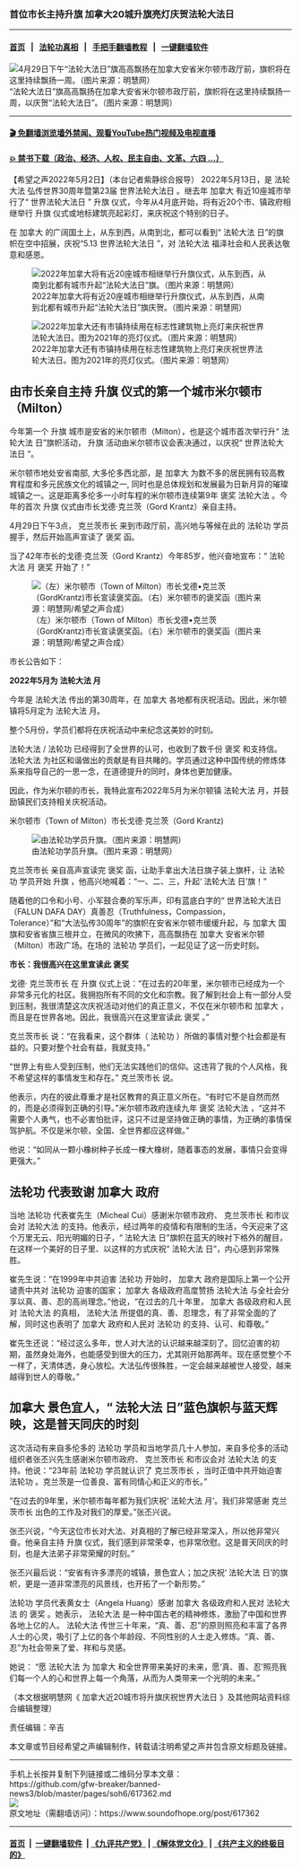 ### 首位市长主持升旗 加拿大20城升旗亮灯庆贺法轮大法日
------------------------

#### [首页](https://github.com/gfw-breaker/banned-news3/blob/master/README.md) &nbsp;&nbsp;|&nbsp;&nbsp; [法轮功真相](https://github.com/begood0513/basic/blob/master/README.md)  &nbsp;&nbsp;|&nbsp;&nbsp; [手把手翻墙教程](https://github.com/gfw-breaker/guides/wiki)  &nbsp;&nbsp;|&nbsp;&nbsp; [一键翻墙软件](https://github.com/gfw-breaker/nogfw/blob/master/README.md)  



<div><img alt="4月29日下午“法轮大法日”旗高高飘扬在加拿大安省米尔顿市政厅前，旗帜将在这里持续飘扬一周。（图片来源：明慧网）" src="https://img.soundofhope.org/2022-05/1651524201767.jpg"/>
<br/><figcaption class="caption">
 “法轮大法日”旗高高飘扬在加拿大安省米尔顿市政厅前，旗帜将在这里持续飘扬一周，以庆贺“法轮大法日”。（图片来源：明慧网）
</figcaption></div><hr/>

#### [ 🎬  免翻墙浏览墙外禁闻、观看YouTube热门视频及电视直播](https://github.com/gfw-breaker/HelloWorld)

#### [ 💥  禁书下载（政治、经济、人权、民主自由、文革、六四 ...）](https://github.com/gfw-breaker/books/blob/master/README.md)

<div><div class="Content__Wrapper sc-1bvya0-0 grZQxZ">
 <p class="meta-top">
  <span class="meta">
   【希望之声2022年5月2日】（本台记者紫静综合报导）
  </span>
  2022年5月13日，是
  <ok href="/term/8055">
   法轮大法
  </ok>
  弘传世界30周年暨第23届
  <ok href="/term/8773">
   世界法轮大法日
  </ok>
  。继去年
  <ok href="/term/2656">
   加拿大
  </ok>
  有近10座城市举行了“
  <ok href="/term/8773">
   世界法轮大法日
  </ok>
  ”
  <ok href="/term/285676">
   升旗
  </ok>
  仪式，今年从4月底开始，将有近20个市、镇政府相继举行
  <ok href="/term/285676">
   升旗
  </ok>
  仪式或地标建筑亮起彩灯，来庆祝这个特别的日子。
 </p>
 <p>
  在
  <ok href="/term/2656">
   加拿大
  </ok>
  的广阔国土上，从东到西，从南到北，都可以看到“
  <ok href="/term/8055">
   法轮大法
  </ok>
  日”的旗帜在空中招展，庆祝“5.13
  <ok href="/term/8773">
   世界法轮大法日
  </ok>
  ”，对
  <ok href="/term/8055">
   法轮大法
  </ok>
  福泽社会和人民表达敬意和感恩。
 </p>
 <figure class="OImage__StyledFigure-sc-1lfley0-0 hHSfVg">
  <img alt="2022年加拿大将有近20座城市相继举行升旗仪式，从东到西，从南到北都有城市升起“法轮大法日”旗。（图片来源：明慧网）" src="https://img.soundofhope.org/2022-05/1651523211432.jpg"/>
  <br/><figcaption>
   2022年加拿大将有近20座城市相继举行升旗仪式，从东到西，从南到北都有城市升起“法轮大法日”旗庆贺。（图片来源：明慧网）
  </figcaption>
 </figure>
 <figure class="OImage__StyledFigure-sc-1lfley0-0 hHSfVg">
  <img alt="2022年加拿大还有市镇持续用在标志性建筑物上亮灯来庆祝世界法轮大法日。图为2021年的亮灯仪式。（图片来源：明慧网）" src="https://img.soundofhope.org/2022-05/1651523441861.jpg"/>
  <br/><figcaption>
   2022年加拿大还有市镇持续用在标志性建筑物上亮灯来庆祝世界法轮大法日。图为2021年的亮灯仪式。（图片来源：明慧网）
  </figcaption>
 </figure>
 <h2>
  <strong>
   由市长亲自主持
   <ok href="/term/285676">
    升旗
   </ok>
   仪式的第一个城市米尔顿市（Milton）
  </strong>
 </h2>
 <p>
  今年第一个
  <ok href="/term/285676">
   升旗
  </ok>
  城市是安省的米尔顿市（Milton），也是这个城市首次举行升“
  <ok href="/term/8055">
   法轮大法
  </ok>
  日”旗帜活动，
  <ok href="/term/285676">
   升旗
  </ok>
  活动由米尔顿市议会表决通过，以庆祝“
  <ok href="/term/8773">
   世界法轮大法日
  </ok>
  ”。
 </p>
 <p>
  米尔顿市地处安省南部, 大多伦多西北部，是
  <ok href="/term/2656">
   加拿大
  </ok>
  为数不多的居民拥有较高教育程度和多元民族文化的城镇之一, 同时也是总体规划和发展最为日新月异的璀璨城镇之一。这是距离多伦多一小时车程的米尔顿市连续第9年
  <ok href="/term/137985">
   褒奖
  </ok>
  <ok href="/term/8055">
   法轮大法
  </ok>
  。今年的首次
  <ok href="/term/285676">
   升旗
  </ok>
  仪式由市长戈德·克兰茨（Gord Krantz）亲自主持。
 </p>
 <p>
  4月29日下午3点，
  <ok href="/term/730372">
   克兰茨市长
  </ok>
  来到市政厅前，高兴地与等候在此的
  <ok href="/term/968">
   法轮功
  </ok>
  学员握手，然后开始高声宣读了
  <ok href="/term/137985">
   褒奖
  </ok>
  函。
 </p>
 <p>
  当了42年市长的戈德·克兰茨（Gord Krantz）今年85岁，他兴奋地宣布：“
  <ok href="/term/8055">
   法轮大法
  </ok>
  月
  <ok href="/term/137985">
   褒奖
  </ok>
  开始了！”
 </p>
 <figure class="OImage__StyledFigure-sc-1lfley0-0 hHSfVg">
  <img alt="（左）米尔顿市（Town of Milton）市长戈德•克兰茨（GordKrantz)市长宣读褒奖函。（右）米尔顿市的褒奖函（图片来源：明慧网/希望之声合成）" src="https://img.soundofhope.org/2022-05/1651523559060.jpg"/>
  <br/><figcaption>
   （左）米尔顿市（Town of Milton）市长戈德•克兰茨（GordKrantz)市长宣读褒奖函。（右）米尔顿市的褒奖函（图片来源：明慧网/希望之声合成）
  </figcaption>
 </figure>
 <p>
  市长公告如下：
 </p>
 <p>
  <strong>
   2022年5月为
   <ok href="/term/8055">
    法轮大法
   </ok>
   月
  </strong>
 </p>
 <p>
  今年是
  <ok href="/term/8055">
   法轮大法
  </ok>
  传出的第30周年，在
  <ok href="/term/2656">
   加拿大
  </ok>
  各地都有庆祝活动。因此，米尔顿镇将5月定为
  <ok href="/term/8055">
   法轮大法
  </ok>
  月。
 </p>
 <p>
  整个5月份，学员们都将在庆祝活动中来纪念这美妙的时刻。
 </p>
 <p>
  <ok href="/term/8055">
   法轮大法
  </ok>
  /
  <ok href="/term/968">
   法轮功
  </ok>
  已经得到了全世界的认可，也收到了数千份
  <ok href="/term/137985">
   褒奖
  </ok>
  和支持信。
  <ok href="/term/8055">
   法轮大法
  </ok>
  为社区和谐做出的贡献是有目共睹的。学员通过这种中国传统的修炼体系来指导自己的一思一念，在道德提升的同时，身体也更加健康。
 </p>
 <p>
  因此，作为米尔顿的市长，我特此宣布2022年5月为米尔顿镇
  <ok href="/term/8055">
   法轮大法
  </ok>
  月，并鼓励镇民们支持相关庆祝活动。
 </p>
 <p>
  米尔顿市（Town of Milton）市长戈德·克兰茨（Gord Krantz)
 </p>
 <figure class="OImage__StyledFigure-sc-1lfley0-0 hHSfVg">
  <img alt="由法轮功学员升旗。（图片来源：明慧网）" src="https://img.soundofhope.org/2022-05/1651523710397.jpg"/>
  <br/><figcaption>
   由法轮功学员升旗。（图片来源：明慧网）
  </figcaption>
 </figure>
 <p>
  <ok href="/term/730372">
   克兰茨市长
  </ok>
  亲自高声宣读完
  <ok href="/term/137985">
   褒奖
  </ok>
  函，让助手拿出大法日旗子装上旗杆，让
  <ok href="/term/968">
   法轮功
  </ok>
  学员开始
  <ok href="/term/285676">
   升旗
  </ok>
  ，他高兴地喊着：“一、二、三，升起‘
  <ok href="/term/8055">
   法轮大法
  </ok>
  日’旗！”
 </p>
 <p>
  随着他的口令和小号、小军鼓合奏的军乐声，印有蓝底白字的“
  <ok href="/term/8773">
   世界法轮大法日
  </ok>
  （FALUN DAFA DAY）真善忍（Truthfulness，Compassion，Tolerance）”和“大法弘传30周年”的旗帜在安省米尔顿市缓缓升起，与
  <ok href="/term/2656">
   加拿大
  </ok>
  国旗和安省省旗三根并立，在微风的吹拂下，高高飘扬在
  <ok href="/term/2656">
   加拿大
  </ok>
  安省米尔顿（Milton）市政广场。在场的
  <ok href="/term/968">
   法轮功
  </ok>
  学员们，一起见证了这一历史时刻。
 </p>
 <p>
  <strong>
   市长：我很高兴在这里宣读此
   <ok href="/term/137985">
    褒奖
   </ok>
  </strong>
 </p>
 <p>
  戈德·
  <ok href="/term/730372">
   克兰茨市长
  </ok>
  在
  <ok href="/term/285676">
   升旗
  </ok>
  仪式上说：“在过去的20年里，米尔顿市已经成为一个非常多元化的社区。我拥抱所有不同的文化和宗教。我了解到社会上有一部分人受到压制，我很清楚这次庆祝活动对他们的真正意义，不仅在米尔顿市和
  <ok href="/term/2656">
   加拿大
  </ok>
  ，而且是在世界各地。因此，我很高兴在这里宣读此
  <ok href="/term/137985">
   褒奖
  </ok>
  。”
 </p>
 <p>
  <ok href="/term/730372">
   克兰茨市长
  </ok>
  说：“在我看来，这个群体（
  <ok href="/term/968">
   法轮功
  </ok>
  ）所做的事情对整个社会都是有益的。只要对整个社会有益，我就支持。”
 </p>
 <p>
  “世界上有些人受到压制，他们无法实践他们的信仰。这违背了我的个人风格，我不希望这样的事情发生和存在。”
  <ok href="/term/730372">
   克兰茨市长
  </ok>
  说。
 </p>
 <p>
  他表示，内在的彼此尊重才是社区教育的真正意义所在。“有时它不是自然而然的，而是必须得到正确的引导。”米尔顿市政府连续九年
  <ok href="/term/137985">
   褒奖
  </ok>
  <ok href="/term/8055">
   法轮大法
  </ok>
  ，“这并不需要个人勇气，也不必害怕批评，这只不过是坚持做正确的事情，为正确的事情保驾护航。不仅是米尔顿，全国、全世界都应这样做。”
 </p>
 <p>
  他说：“如同从一颗小橡树种子长成一棵大橡树，随着事态的发展，事情只会变得更强大。”
 </p>
 <h2>
  <strong>
   <ok href="/term/968">
    法轮功
   </ok>
   代表致谢
   <ok href="/term/2656">
    加拿大
   </ok>
   政府
  </strong>
 </h2>
 <p>
  当地
  <ok href="/term/968">
   法轮功
  </ok>
  代表崔先生（Micheal Cui）感谢米尔顿市政府、
  <ok href="/term/730372">
   克兰茨市长
  </ok>
  和市议会对
  <ok href="/term/8055">
   法轮大法
  </ok>
  的支持。他表示，经过两年的疫情和有限制的生活，今天迎来了这个万里无云、阳光明媚的日子，“
  <ok href="/term/8055">
   法轮大法
  </ok>
  日”旗帜在蓝天的映衬下格外的醒目，在这样一个美好的日子里、以这样的方式庆祝“
  <ok href="/term/8055">
   法轮大法
  </ok>
  日”，内心感到非常殊胜。
 </p>
 <p>
  崔先生说：“在1999年中共迫害
  <ok href="/term/968">
   法轮功
  </ok>
  开始时，
  <ok href="/term/2656">
   加拿大
  </ok>
  政府是国际上第一个公开谴责中共对
  <ok href="/term/968">
   法轮功
  </ok>
  迫害的国家；
  <ok href="/term/2656">
   加拿大
  </ok>
  各级政府高度赞扬
  <ok href="/term/8055">
   法轮大法
  </ok>
  与全社会分享以真、善、忍的高尚理念。”他说，“在过去的几十年里，
  <ok href="/term/2656">
   加拿大
  </ok>
  各级政府和人民对
  <ok href="/term/8055">
   法轮大法
  </ok>
  的真相，
  <ok href="/term/8055">
   法轮大法
  </ok>
  所提倡的真、善、忍理念，有了非常全面的了解，同时这也表明了
  <ok href="/term/2656">
   加拿大
  </ok>
  政府和人民对
  <ok href="/term/968">
   法轮功
  </ok>
  的支持、认可、和尊敬。”
 </p>
 <p>
  崔先生还说：“经过这么多年，世人对大法的认识越来越深刻了。回忆迫害的初期，虽然身处海外，也能感受到很大的压力，尤其刚开始那两年。现在感觉整个不一样了，天清体透，身心放松。大法弘传很殊胜，一定会越来越被世人接受，越来越得到世人的尊敬。”
 </p>
 <h2>
  <strong>
   <ok href="/term/2656">
    加拿大
   </ok>
   景色宜人，“
   <ok href="/term/8055">
    法轮大法
   </ok>
   日”蓝色旗帜与蓝天辉映，这是普天同庆的时刻
  </strong>
 </h2>
 <p>
  这次活动有来自多伦多的
  <ok href="/term/968">
   法轮功
  </ok>
  学员和当地学员几十人参加，来自多伦多的活动组织者张丕兴先生感谢米尔顿市政府、
  <ok href="/term/730372">
   克兰茨市长
  </ok>
  和市议会对
  <ok href="/term/8055">
   法轮大法
  </ok>
  的支持。他说：“23年前
  <ok href="/term/968">
   法轮功
  </ok>
  学员就认识了
  <ok href="/term/730372">
   克兰茨市长
  </ok>
  ，当时正值中共开始迫害
  <ok href="/term/968">
   法轮功
  </ok>
  。克兰茨是一位善良、富有同情心和正义的市长。”
 </p>
 <p>
  “在过去的9年里，米尔顿市每年都为我们庆祝‘
  <ok href="/term/8055">
   法轮大法
  </ok>
  月’。我们非常感谢
  <ok href="/term/730372">
   克兰茨市长
  </ok>
  出色的工作及对我们的厚爱。”张丕兴说。
 </p>
 <p>
  张丕兴说，“今天这位市长对大法、对真相的了解已经非常深入，所以他非常兴奋。他亲自主持
  <ok href="/term/285676">
   升旗
  </ok>
  仪式，我们感到非常荣幸，也非常欣慰。这是普天同庆的时刻，也是大法弟子非常荣耀的时刻。”
 </p>
 <p>
  张丕兴最后说：“安省有许多漂亮的城镇，景色宜人；加之庆祝‘
  <ok href="/term/8055">
   法轮大法
  </ok>
  日’的旗帜，更是一道非常漂亮的风景线，也开拓了一个新形势。”
 </p>
 <p>
  <ok href="/term/968">
   法轮功
  </ok>
  学员代表黄女士（Angela Huang）感谢
  <ok href="/term/2656">
   加拿大
  </ok>
  各级政府和人民对
  <ok href="/term/8055">
   法轮大法
  </ok>
  的
  <ok href="/term/137985">
   褒奖
  </ok>
  。她表示，
  <ok href="/term/8055">
   法轮大法
  </ok>
  是一种中国古老的精神修炼，激励了中国和世界各地上亿的人。
  <ok href="/term/8055">
   法轮大法
  </ok>
  传世三十年来，“真、善、忍”的原则照亮和丰富了各界人士的心灵，吸引了上亿的各个年龄段、不同性别的人士走入修炼。“真、善、忍”为社会带来了爱、祥和与灵感。
 </p>
 <p>
  她说： “愿
  <ok href="/term/8055">
   法轮大法
  </ok>
  为
  <ok href="/term/2656">
   加拿大
  </ok>
  和全世界带来美好的未来，愿‘真、善、忍’照亮我们每一个人的心和世界上每一个角落，从而为人类带来一个光明的未来。”
 </p>
 <p>
  （本文根据明慧网《
  <ok href="https://www.minghui.org/mh/articles/2022/5/2/%E5%8A%A0%E6%8B%BF%E5%A4%A7%E8%BF%9120%E5%9F%8E%E5%B8%82%E5%B0%86%E5%8D%87%E6%97%97%E5%BA%86%E7%A5%9D%E4%B8%96%E7%95%8C%E5%A4%A7%E6%B3%95%E6%97%A5-442000.html">
   加拿大近20城市将升旗庆祝世界大法日
  </ok>
  》及其他网站资料综合编辑整理）
 </p>
 <p class="meta-btm">
  责任编辑：辛吉
 </p>
 <p class="meta-btm">
  本文章或节目经希望之声编辑制作，转载请注明希望之声并包含原文标题及链接。
 </p>
</div>
</div>
<hr/>
手机上长按并复制下列链接或二维码分享本文章：<br/>
https://github.com/gfw-breaker/banned-news3/blob/master/pages/soh6/617362.md <br/>
<a href='https://github.com/gfw-breaker/banned-news3/blob/master/pages/soh6/617362.md'><img src='https://github.com/gfw-breaker/banned-news3/blob/master/pages/soh6/617362.md.png'/></a> <br/>
原文地址（需翻墙访问）：https://www.soundofhope.org/post/617362


------------------------
#### [首页](https://github.com/gfw-breaker/banned-news3/blob/master/README.md) &nbsp;|&nbsp; [一键翻墙软件](https://github.com/gfw-breaker/nogfw/blob/master/README.md) &nbsp;| [《九评共产党》](https://github.com/gfw-breaker/9ping.md/blob/master/README.md#九评之一评共产党是什么) | [《解体党文化》](https://github.com/gfw-breaker/jtdwh.md/blob/master/README.md) | [《共产主义的终极目的》](https://github.com/gfw-breaker/gczydzjmd.md/blob/master/README.md)


<img src='http://gfw-breaker.win/banned-news3/pages/soh6/617362.md' width='0px' height='0px'/>